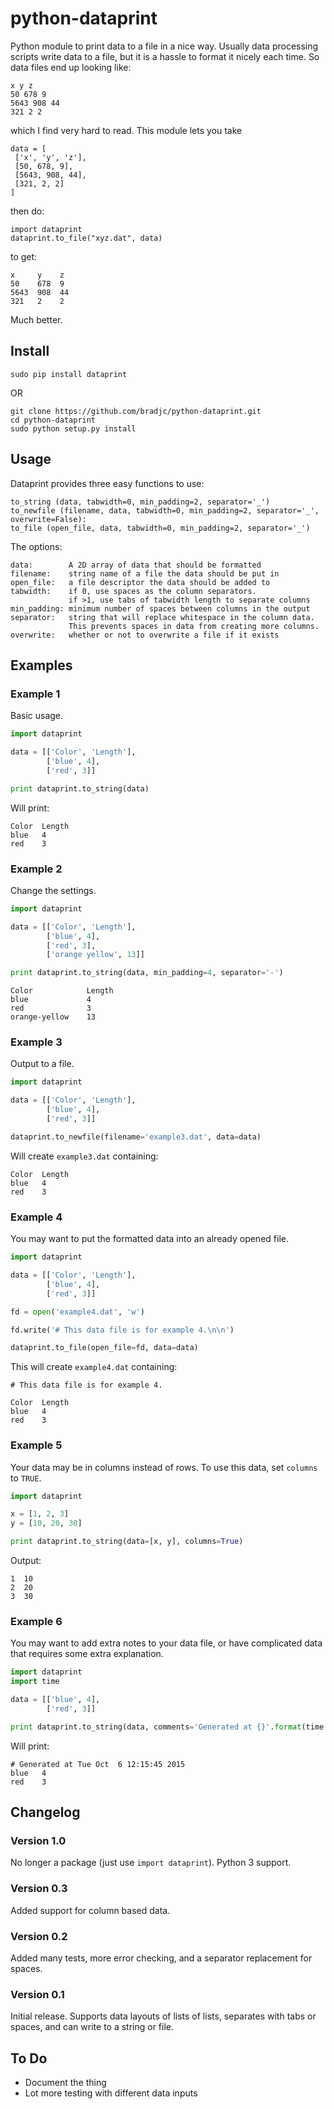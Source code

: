 python-dataprint
================

Python module to print data to a file in a nice way. Usually data processing
scripts write data to a file, but it is a hassle to format it nicely each
time. So data files end up looking like:

    x y z
    50 678 9
    5643 908 44
    321 2 2

which I find very hard to read. This module lets you take

    data = [
     ['x', 'y', 'z'],
     [50, 678, 9],
     [5643, 908, 44],
     [321, 2, 2]
    ]

then do:

    import dataprint
    dataprint.to_file("xyz.dat", data)

to get:

	x     y    z
    50    678  9
    5643  908  44
    321   2    2

Much better.


Install
-------

    sudo pip install dataprint

OR

    git clone https://github.com/bradjc/python-dataprint.git
    cd python-dataprint
    sudo python setup.py install

Usage
-----

Dataprint provides three easy functions to use:

    to_string (data, tabwidth=0, min_padding=2, separator='_')
    to_newfile (filename, data, tabwidth=0, min_padding=2, separator='_', overwrite=False):
    to_file (open_file, data, tabwidth=0, min_padding=2, separator='_')

The options:

    data:        A 2D array of data that should be formatted
    filename:    string name of a file the data should be put in
    open_file:   a file descriptor the data should be added to
    tabwidth:    if 0, use spaces as the column separators.
                 if >1, use tabs of tabwidth length to separate columns
    min_padding: minimum number of spaces between columns in the output
    separator:   string that will replace whitespace in the column data.
                 This prevents spaces in data from creating more columns.
    overwrite:   whether or not to overwrite a file if it exists



Examples
--------

### Example 1

Basic usage.

```python
import dataprint

data = [['Color', 'Length'],
        ['blue', 4],
        ['red', 3]]

print dataprint.to_string(data)
```

Will print:

    Color  Length
    blue   4
    red    3



### Example 2

Change the settings.

```python
import dataprint

data = [['Color', 'Length'],
        ['blue', 4],
        ['red', 3],
        ['orange yellow', 13]]

print dataprint.to_string(data, min_padding=4, separator='-')
```

    Color            Length
    blue             4
    red              3
    orange-yellow    13


### Example 3

Output to a file.

```python
import dataprint

data = [['Color', 'Length'],
        ['blue', 4],
        ['red', 3]]

dataprint.to_newfile(filename='example3.dat', data=data)
```

Will create `example3.dat` containing:

    Color  Length
    blue   4
    red    3


### Example 4

You may want to put the formatted data into an already opened file.

```python
import dataprint

data = [['Color', 'Length'],
        ['blue', 4],
        ['red', 3]]

fd = open('example4.dat', 'w')

fd.write('# This data file is for example 4.\n\n')

dataprint.to_file(open_file=fd, data=data)
```

This will create `example4.dat` containing:

    # This data file is for example 4.

    Color  Length
    blue   4
    red    3


### Example 5

Your data may be in columns instead of rows. To use this data, set `columns` to
`TRUE`.

```python
import dataprint

x = [1, 2, 3]
y = [10, 20, 30]

print dataprint.to_string(data=[x, y], columns=True)
```
Output:

    1  10
    2  20
    3  30


### Example 6

You may want to add extra notes to your data file, or have complicated data
that requires some extra explanation.

```python
import dataprint
import time

data = [['blue', 4],
        ['red', 3]]

print dataprint.to_string(data, comments='Generated at {}'.format(time.asctime()))
```

Will print:

    # Generated at Tue Oct  6 12:15:45 2015
    blue   4
    red    3


Changelog
---------

### Version 1.0
No longer a package (just use `import dataprint`).
Python 3 support.

### Version 0.3
Added support for column based data.

### Version 0.2
Added many tests, more error checking, and a separator replacement for spaces.

### Version 0.1
Initial release. Supports data layouts of lists of lists, separates with tabs
or spaces, and can write to a string or file.

To Do
-----

  - Document the thing
  - Lot more testing with different data inputs


